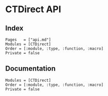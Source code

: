 # CTDirect API

## Index

```@index
Pages   = ["api.md"]
Modules = [CTDirect]
Order = [:module, :type, :function, :macro]
Private = false
```

## Documentation

```@autodocs
Modules = [CTDirect]
Order = [:module, :type, :function, :macro]
Private = false
```
